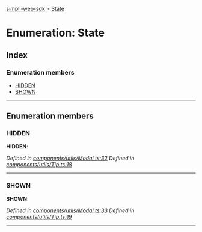 [simpli-web-sdk](../README.md) > [State](../enums/state.md)

# Enumeration: State

## Index

### Enumeration members

* [HIDDEN](state.md#hidden)
* [SHOWN](state.md#shown)

---

## Enumeration members

<a id="hidden"></a>

###  HIDDEN

**HIDDEN**: 

*Defined in [components/utils/Modal.ts:32](https://github.com/simplitech/simpli-web-sdk/blob/4ed922b/src/components/utils/Modal.ts#L32)*
*Defined in [components/utils/Tip.ts:18](https://github.com/simplitech/simpli-web-sdk/blob/4ed922b/src/components/utils/Tip.ts#L18)*

___
<a id="shown"></a>

###  SHOWN

**SHOWN**: 

*Defined in [components/utils/Modal.ts:33](https://github.com/simplitech/simpli-web-sdk/blob/4ed922b/src/components/utils/Modal.ts#L33)*
*Defined in [components/utils/Tip.ts:19](https://github.com/simplitech/simpli-web-sdk/blob/4ed922b/src/components/utils/Tip.ts#L19)*

___

